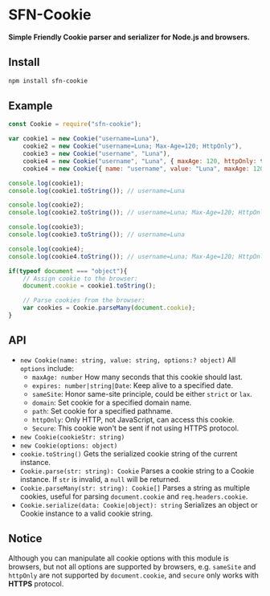 # SFN-Cookie

**Simple Friendly Cookie parser and serializer for Node.js and browsers.**

## Install

```sh
npm install sfn-cookie
```

## Example

```javascript
const Cookie = require("sfn-cookie");

var cookie1 = new Cookie("username=Luna"),
    cookie2 = new Cookie("username=Luna; Max-Age=120; HttpOnly"),
    cookie3 = new Cookie("username", "Luna"),
    cookie4 = new Cookie("username", "Luna", { maxAge: 120, httpOnly: true }),
    cookie4 = new Cookie({ name: "username", value: "Luna", maxAge: 120, httpOnly: true });

console.log(cookie1);
console.log(cookie1.toString()); // username=Luna

console.log(cookie2);
console.log(cookie2.toString()); // username=Luna; Max-Age=120; HttpOnly

console.log(cookie3);
console.log(cookie3.toString()); // username=Luna

console.log(cookie4);
console.log(cookie4.toString()); // username=Luna; Max-Age=120; HttpOnly

if(typeof document === "object"){
    // Assign cookie to the browser:
    document.cookie = cookie1.toString();

    // Parse cookies from the browser:
    var cookies = Cookie.parseMany(document.cookie);
}
```

## API

- `new Cookie(name: string, value: string, options:? object)`
    All `options` include:
    - `maxAge: number` How many seconds that this cookie should last.
    - `expires: number|string|Date`: Keep alive to a specified date.
    - `sameSite`: Honor same-site principle, could be either `strict` or `lax`.
    - `domain`: Set cookie for a specified domain name.
    - `path`: Set cookie for a specified pathname.
    - `httpOnly`: Only HTTP, not JavaScript, can access this cookie.
    - `Secure`: This cookie won't be sent if not using HTTPS protocol.
- `new Cookie(cookieStr: string)`
- `new Cookie(options: object)`
- `cookie.toString()` Gets the serialized cookie string of the current 
    instance.
- `Cookie.parse(str: string): Cookie` Parses a cookie string to a Cookie 
    instance. If `str` is invalid, a `null` will be returned.
- `Cookie.parseMany(str: string): Cookie[]` Parses a string as multiple 
    cookies, useful for parsing `document.cookie` and `req.headers.cookie`.
- `Cookie.serialize(data: Cookie|object): string` Serializes an object or 
    Cookie instance to a valid cookie string.

## Notice

Although you can manipulate all cookie options with this module is browsers, 
but not all options are supported by browsers, e.g. `sameSite` and `httpOnly` 
are not supported by `document.cookie`, and `secure` only works with **HTTPS**
protocol.